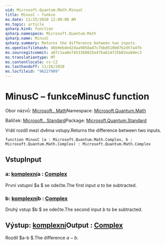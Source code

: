 ```yaml
---
uid: Microsoft.Quantum.Math.MinusC
title: MinusC – funkce
ms.date: 11/25/2020 12:00:00 AM
ms.topic: article
qsharp.kind: function
qsharp.namespace: Microsoft.Quantum.Math
qsharp.name: MinusC
qsharp.summary: Returns the difference between two inputs.
ms.openlocfilehash: 46b9ebded2daa9058ad7c7bbd510b07b2d57a4fb
ms.sourcegitcommit: a87c1aa8e7453360025e47ba614f25b02ea84ec3
ms.translationtype: MT
ms.contentlocale: cs-CZ
ms.lasthandoff: 11/26/2020
ms.locfileid: "96227909"
---
```

# <a name="minusc-function"></a><span data-ttu-id="499a2-102">MinusC – funkce</span><span class="sxs-lookup"><span data-stu-id="499a2-102">MinusC function</span></span>

<span data-ttu-id="499a2-103">Obor názvů: [Microsoft.. Math](xref:Microsoft.Quantum.Math)</span><span class="sxs-lookup"><span data-stu-id="499a2-103">Namespace: [Microsoft.Quantum.Math](xref:Microsoft.Quantum.Math)</span></span>

<span data-ttu-id="499a2-104">Balíček: [Microsoft.. Standard](https://nuget.org/packages/Microsoft.Quantum.Standard)</span><span class="sxs-lookup"><span data-stu-id="499a2-104">Package: [Microsoft.Quantum.Standard](https://nuget.org/packages/Microsoft.Quantum.Standard)</span></span>


<span data-ttu-id="499a2-105">Vrátí rozdíl mezi dvěma vstupy.</span><span class="sxs-lookup"><span data-stu-id="499a2-105">Returns the difference between two inputs.</span></span>

```qsharp
function MinusC (a : Microsoft.Quantum.Math.Complex, b : Microsoft.Quantum.Math.Complex) : Microsoft.Quantum.Math.Complex
```


## <a name="input"></a><span data-ttu-id="499a2-106">Vstup</span><span class="sxs-lookup"><span data-stu-id="499a2-106">Input</span></span>

### <a name="a--complex"></a><span data-ttu-id="499a2-107">a: [komplexní](xref:Microsoft.Quantum.Math.Complex)</span><span class="sxs-lookup"><span data-stu-id="499a2-107">a : [Complex](xref:Microsoft.Quantum.Math.Complex)</span></span>

<span data-ttu-id="499a2-108">První vstupní $a $ se odečte.</span><span class="sxs-lookup"><span data-stu-id="499a2-108">The first input $a$ to be subtracted.</span></span>


### <a name="b--complex"></a><span data-ttu-id="499a2-109">b: [komplexní](xref:Microsoft.Quantum.Math.Complex)</span><span class="sxs-lookup"><span data-stu-id="499a2-109">b : [Complex](xref:Microsoft.Quantum.Math.Complex)</span></span>

<span data-ttu-id="499a2-110">Druhý vstup $b $ se odečte.</span><span class="sxs-lookup"><span data-stu-id="499a2-110">The second input $b$ to be subtracted.</span></span>



## <a name="output--complex"></a><span data-ttu-id="499a2-111">Výstup: [komplexní](xref:Microsoft.Quantum.Math.Complex)</span><span class="sxs-lookup"><span data-stu-id="499a2-111">Output : [Complex](xref:Microsoft.Quantum.Math.Complex)</span></span>

<span data-ttu-id="499a2-112">Rozdíl $a-b $.</span><span class="sxs-lookup"><span data-stu-id="499a2-112">The difference $a - b$.</span></span>